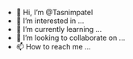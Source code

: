 - 👋 Hi, I’m @Tasnimpatel
- 👀 I’m interested in ...
- 🌱 I’m currently learning ...
- 💞️ I’m looking to collaborate on ...
- 📫 How to reach me ...

<!---
Tasnimpatel/Tasnimpatel is a ✨ special ✨ repository because its `README.md` (this file) appears on your GitHub profile.
You can click the Preview link to take a look at your changes.
--->
